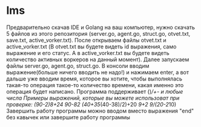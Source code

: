 # lms
 Предварительно скачав IDE и Golang на ваш компьютер, нужно скачать 5 файлов из этого репозитория (server.go, agent.go, struct.go, otvet.txt, save.txt, active_vorker.txt).
 После открываем файлы otvet.txt и active_vorker.txt (В otvet.txt вы будете видеть id выражения, само выражение и его статус. А в active_vorker.txt вы будете видеть количество активных воркеров на данный момент).
 Далее запускаем файлы server.go, agent.go, struct.go.
 В консоли вводим выражение(больше ничего вводить не надо!) и нажимаем enter, а вот дальше уже вводим время, которое вы хотите, чтобы выполнялась такая-то операция такое-то количество времени, какая именно это операция будет написано.
 Программа поддерживает ()*/+- и любые числа
 Примеры выражений, которые вы можете использоват при проверке:
     (90-2)*8+24
     90-8*2
     (40+35*(40-38)/2)+20
     *9+2
     9/(20-2*10)
  Завершить работу программы можно вводом вместо выражения "end" без кавычек или завершите работу программы

